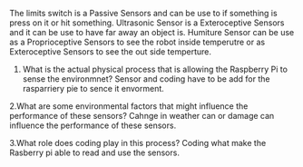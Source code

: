 The limits switch is a Passive Sensors and can be use to if something is press on it or hit something.
Ultrasonic Sensor is a Exteroceptive Sensors and it can be use to have far away an object is. 
Humiture Sensor can be use as a Proprioceptive Sensors to see the robot inside temperutre or as Exteroceptive Sensors to see the out side temperture.

1. What is the actual physical process that is allowing the Raspberry Pi to sense the environmnet? Sensor and coding have to be add for the rasparriery pie to sence
it envorment.

2.What are some environmental factors that might influence the performance of these sensors? Cahnge in weather can or damage can influence the performance 
of these sensors.

3.What role does coding play in this process? Coding what make the  Rasberry pi able to read and use the sensors.
